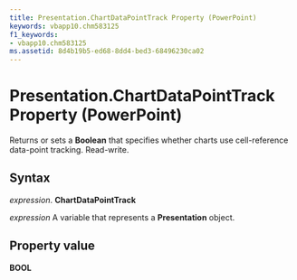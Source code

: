```yaml
---
title: Presentation.ChartDataPointTrack Property (PowerPoint)
keywords: vbapp10.chm583125
f1_keywords:
- vbapp10.chm583125
ms.assetid: 8d4b19b5-ed68-8dd4-bed3-68496230ca02
---
```



# Presentation.ChartDataPointTrack Property (PowerPoint)

Returns or sets a  **Boolean** that specifies whether charts use cell-reference data-point tracking. Read-write.


## Syntax

 _expression_. **ChartDataPointTrack**

 _expression_ A variable that represents a **Presentation** object.


## Property value

 **BOOL**


